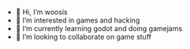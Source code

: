 - 👋 Hi, I’m woosis
- 👀 I’m interested in games and hacking 
- 🌱 I’m currently learning godot and doing gamejams
- 💞️ I’m looking to collaborate on game stuff 

<!---
woosis/woosis is a ✨ special ✨ repository because its `README.md` (this file) appears on your GitHub profile.
You can click the Preview link to take a look at your changes.
--->
